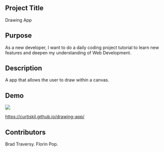 ## Project Title

Drawing App

## Purpose

As a new developer, I want to do a daily coding project tutorial to learn new features and deepen my understanding of Web Development.

## Description

A app that allows the user to draw within a canvas.

## Demo

![](drawing-app.gif)

https://curtiskil.github.io/drawing-app/

## Contributors

Brad Traversy. Florin Pop.
